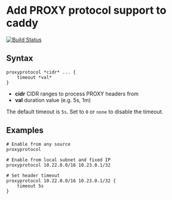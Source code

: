# Add PROXY protocol support to caddy

[![Build Status](https://travis-ci.org/mastercactapus/caddy-proxyprotocol.svg?branch=master)](https://travis-ci.org/mastercactapus/caddy-proxyprotocol)

## Syntax

```
proxyprotocol *cidr* ... {
    timeout *val*
}
```

- **cidr** CIDR ranges to process PROXY headers from
- **val** duration value (e.g. 5s, 1m)

The default timeout is `5s`. Set to `0` or `none` to disable the timeout.

## Examples

```
# Enable from any source 
proxyprotocol

# Enable from local subnet and fixed IP
proxyprotocol 10.22.0.0/16 10.23.0.1/32

# Set header timeout
proxyprotocol 10.22.0.0/16 10.23.0.1/32 {
    timeout 5s
}

```
